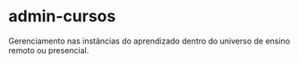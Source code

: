 # admin-cursos
Gerenciamento nas instâncias do aprendizado dentro do universo de ensino remoto ou presencial.
